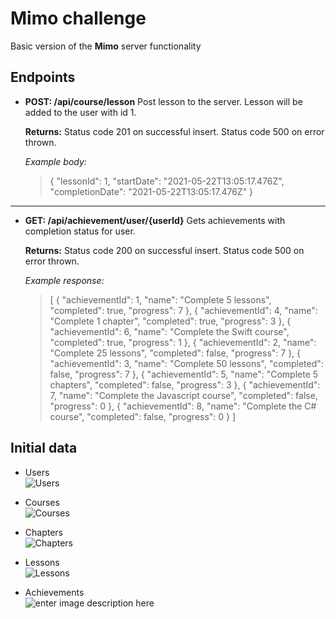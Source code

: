 # Mimo challenge
Basic version of the **Mimo** server functionality

## Endpoints
- **POST: /api/course/lesson**
	Post lesson to the server. Lesson will be added to the user with id 1.
	
	**Returns:** 
	Status code 201 on successful insert.
	Status code 500 on error thrown.
		
	
	*Example body:*
	>  {
	  "lessonId": 1,
	  "startDate": "2021-05-22T13:05:17.476Z",
	  "completionDate": "2021-05-22T13:05:17.476Z"
}

___

- **GET: /api/achievement/user/{userId}**
	Gets achievements with completion status for user.
	
	**Returns:** 
	Status code 200 on successful insert.
	Status code 500 on error thrown.
		
	
	*Example response:*
	>  [
  {
    "achievementId": 1,
    "name": "Complete 5 lessons",
    "completed": true,
    "progress": 7
  },
  {
    "achievementId": 4,
    "name": "Complete 1 chapter",
    "completed": true,
    "progress": 3
  },
  {
    "achievementId": 6,
    "name": "Complete the Swift course",
    "completed": true,
    "progress": 1
  },
  {
    "achievementId": 2,
    "name": "Complete 25 lessons",
    "completed": false,
    "progress": 7
  },
  {
    "achievementId": 3,
    "name": "Complete 50 lessons",
    "completed": false,
    "progress": 7
  },
  {
    "achievementId": 5,
    "name": "Complete 5 chapters",
    "completed": false,
    "progress": 3
  },
  {
    "achievementId": 7,
    "name": "Complete the Javascript course",
    "completed": false,
    "progress": 0
  },
  {
    "achievementId": 8,
    "name": "Complete the C# course",
    "completed": false,
    "progress": 0
  }
]


## Initial data
 - Users  
![Users](https://i.ibb.co/L5vBZNr/users.png)

 - Courses  
![Courses](https://i.ibb.co/Sy4C5pG/courses.png)
 
 

 - Chapters  
![Chapters](https://i.ibb.co/cQ2FpsV/chapters.png)

 - Lessons  
 ![Lessons](https://i.ibb.co/sgy39Gj/lessons.png)

 - Achievements  
 ![enter image description here](https://i.ibb.co/HPj7M7L/achievements.png)
